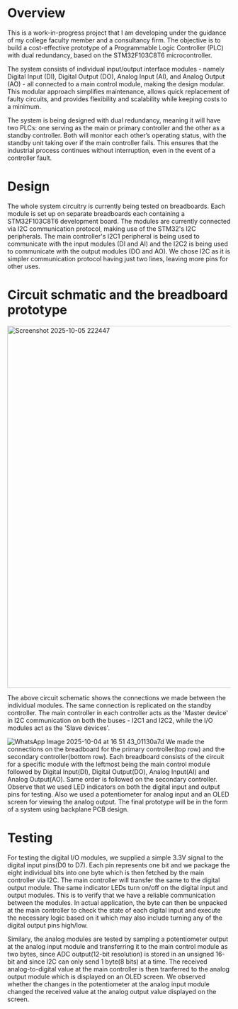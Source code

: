 # Overview 
This is a work-in-progress project that I am developing under the guidance of my college faculty member and a consultancy firm. The objective is to build a cost-effective prototype of a Programmable Logic Controller 
(PLC) with dual redundancy, based on the STM32F103C8T6 microcontroller.

The system consists of individual input/output interface modules - namely Digital Input (DI), Digital Output (DO), Analog Input (AI), and Analog Output (AO) - all connected to a main control module, making the design 
modular. This modular approach simplifies maintenance, allows quick replacement of faulty circuits, and provides flexibility and scalability while keeping costs to a minimum.

The system is being designed with dual redundancy, meaning it will have two PLCs: one serving as the main or primary controller and the other as a standby controller. Both will monitor each other’s operating status, with the 
standby unit taking over if the main controller fails. This ensures that the industrial process continues without interruption, even in the event of a controller fault.

# Design 
The whole system circuitry is currently being tested on breadboards. Each module is set up on separate breadboards each containing a STM32F103C8T6 development board. The modules are currently connected via I2C 
communication protocol, making use of the STM32's I2C peripherals. The main controller's I2C1 peripheral is being used to communicate with the input modules (DI and AI) and the I2C2 is being used to communicate with
the output modules (DO and AO). We chose I2C as it is simpler communication protocol having just two lines, leaving more pins for other uses. 

# Circuit schmatic and the breadboard prototype
<img width="1156" height="818" alt="Screenshot 2025-10-05 222447" src="https://github.com/user-attachments/assets/428a79a2-8b27-4195-9a0f-1a91e9b6649c" />

The above circuit schematic shows the connections we made between the individual modules. The same connection is replicated on the standby controller. The main controller in each controller acts as the 'Master device' in I2C communication on both the buses - I2C1 and I2C2, while the I/O modules act as the 'Slave devices'.

![WhatsApp Image 2025-10-04 at 16 51 43_01130a7d](https://github.com/user-attachments/assets/78d0c47f-54f8-4ace-8df3-316d50b740d9)
We made the connections on the breadboard for the primary controller(top row) and the secondary controller(bottom row). Each breadboard consists of the circuit for a specific module with the leftmost being the main control module followed by Digital Input(DI), Digital Output(DO), Analog Input(AI) and Analog Output(AO). Same order is followed on the secondary controller. Observe that we used LED indicators on both the digital input and output pins for testing. Also we used a potentiometer for analog input and an OLED screen for viewing the analog output. The final prototype will be in the form of a system using backplane PCB design.

# Testing
For testing the digital I/O modules, we supplied a simple 3.3V signal to the digital input pins(D0 to D7). Each pin represents one bit and we package the eight individual bits into one byte which is then fetched by the main controller via I2C. The main controller will transfer the same to the digital output module. The same indicator LEDs turn on/off on the digital input and output modules. This is to verify that we have a reliable communication between the modules. In actual application, the byte can then be unpacked at the main controller to check the state of each digital input and execute the necessary logic based on it which may also include turning any of the digital output pins high/low. 

Similary, the analog modules are tested by sampling a potentiometer output at the analog input module and transferring it to the main control module as two bytes, since ADC output(12-bit resolution) is stored in an unsigned 16-bit and since I2C can only send 1 byte(8 bits) at a time. The received analog-to-digital value at the main controller is then tranferred to the analog output module which is displayed on an OLED screen. We observed whether the changes in the potentiometer at the analog input module changed the received value at the analog output value displayed on the screen.
